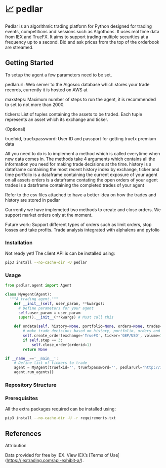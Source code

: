 

# :chart_with_upwards_trend: pedlar
Pedlar is an algorithmic trading platform for Python designed for trading events, competitions and sessions such as Algothons. It uses real time data from IEX and TrueFX. It aims to support trading multiple securities at a frequency up to a second. Bid and ask prices from the top of the orderbook are streamed. 


## Getting Started

To setup the agent a few parameters need to be set. 

pedlarurl: Web server to the Algosoc database which stores your trade records, currently it is hosted on AWS at 

maxsteps: Maximum number of steps to run the agent, it is recommended to set to not more than 2000.

tickers: List of tuples containing the assets to be traded. Each tuple represents an asset which its exchange and ticker. 

(Optional)

truefxid, truefxpassword: User ID and passport for getting truefx premium data 


All you need to do is to implement a method which is called everytime when new data comes in. 
The methods take 4 arguments which contains all the information you need for making trade decisions at the time. 
history is a dataframe containing the most recent history index by exchange, ticker and time 
portfolio is a dataframe containing the current exposure of your agent on all assets 
orders is a dataframe contating the open orders of your agent
trades is a dataframe containing the completed trades of your agent

Refer to the csv files attached to have a better idea on how the trades and history are stored in pedlar

Currrently we have implemeted two methods to create and close orders. We support market orders only at the moment.

Future work:
Support different types of orders such as limit orders, stop losses and take profits.
Trade analysis integrated with alphalens and pyfolio


### Installation

Not ready yet! The client API is can be installed using:

```bash
pip3 install --no-cache-dir -U pedlar
```

### Usage

```python
from pedlar.agent import Agent

class MyAgent(Agent):
  """A trading agent."""
    def __init__(self, user_param, **kwargs):
      # Define parameters for your agent 
      self.user_param = user_param 
      super().__init__(**kwargs) # Must call this

    def ondata(self, history=None, portfolio=None, orders=None, trades=None):
        # make trade decisions based on history, portfolio, orders and trades 
        self.create_order(exchange='TrueFX', ticker='GBP/USD', volume=1)
        if self.step == 3:
            self.close_order(orderid=1)
        return None 

if __name__=='__main__':
    # Define list of tickers to trade 
    agent = MyAgent(truefxid='', truefxpassword='', pedlarurl='http://127.0.0.1:5000', maxsteps=5, tickers=[('TrueFX','GBP/USD'), ('TrueFX','EUR/USD')])
    agent.run_agents()

```

### Repository Structure


### Prerequisites
All the extra packages required can be installed using:
```bash
pip3 install --no-cache-dir -U -r requirements.txt
```
 
## References
Attribution 

Data provided for free by IEX. View IEX’s [Terms of Use] (https://iextrading.com/api-exhibit-a/). 
